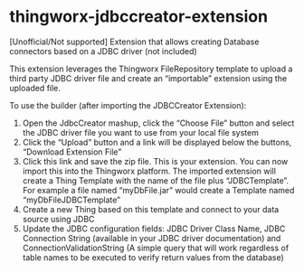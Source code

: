 # thingworx-jdbccreator-extension
[Unofficial/Not supported] Extension that allows creating Database connectors based on a JDBC driver (not included)

This extension leverages the Thingworx FileRepository template to upload a third party JDBC driver file and create an “importable” extension using the uploaded file.

To use the builder (after importing the JDBCCreator Extension):

1. Open the JdbcCreator mashup, click the “Choose File” button and select the JDBC driver file you want to use from your local file system
2. Click the “Upload” button and a link will be displayed below the buttons, “Download Extension File”
3. Click this link and save the zip file. This is your extension. You can now import this into the Thingworx platform.
   The imported extension will create a Thing Template with the name of the file plus “JDBCTemplate”. For example a file named “myDbFile.jar” would create a Template named “myDbFileJDBCTemplate”
4. Create a new Thing based on this template and connect to your data source using JDBC
5. Update the JDBC configuration fields: JDBC Driver Class Name, JDBC Connection String (available in your JDBC driver documentation) and ConnectionValidationString (A simple query that will work regardless of table names to be executed to verify return values from the database)

